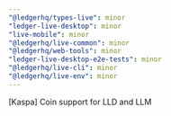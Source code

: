 ```yaml
---
"@ledgerhq/types-live": minor
"ledger-live-desktop": minor
"live-mobile": minor
"@ledgerhq/live-common": minor
"@ledgerhq/web-tools": minor
"ledger-live-desktop-e2e-tests": minor
"@ledgerhq/live-cli": minor
"@ledgerhq/live-env": minor
---
```


[Kaspa] Coin support for LLD and LLM
